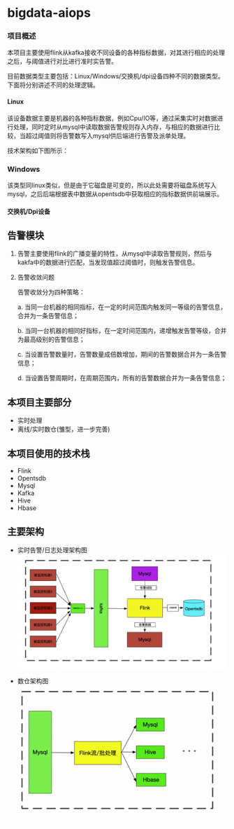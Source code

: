 # bigdata-aiops

### 项目概述

​		本项目主要使用flink从kafka接收不同设备的各种指标数据，对其进行相应的处理之后，与阈值进行对比进行准时实告警。

​		目前数据类型主要包括：Linux/Windows/交换机/dpi设备四种不同的数据类型。下面将分别讲述不同的处理逻辑。

#### Linux

​		该设备数据主要是机器的各种指标数据，例如Cpu/IO等，通过采集实时对数据进行处理，同时定时从mysql中读取数据告警规则存入内存，与相应的数据进行比较，当超过阈值则将告警数写入mysql供后端进行告警及派单处理。

技术架构如下图所示：

[](./image/实时告警处理架构图.png)

### Windows

​		该类型同linux类似，但是由于它磁盘是可变的，所以此处需要将磁盘系统写入mysql，之后后端根据表中数据从opentsdb中获取相应的指标数据供前端展示。

#### 交换机/Dpi设备

## 告警模块
1. 告警主要使用flink的广播变量的特性，从mysql中读取告警规则，然后与kakfa中的数据进行匹配，当发现值超过阈值时，则触发告警信息。
2. 告警收敛问题

    告警收敛分为四种策略：
    
    a. 当同一台机器的相同指标，在一定的时间范围内触发同一等级的告警信息，合并为一条告警信息；
    
    b. 当同一台机器的相同好指标，在一定时间范围内，递增触发告警等级，合并为最高级别的告警信息；
    
    c. 当设置告警数量时，告警数量成倍数增加，期间的告警数据合并为一条告警信息；
    
    d. 当设置告警周期时，在周期范围内，所有的告警数据合并为一条告警信息；

## 本项目主要部分

- 实时处理
- 离线/实时数仓(雏型，进一步完善)

## 本项目使用的技术栈

- Flink
- Opentsdb
- Mysql
- Kafka
- Hive
- Hbase

## 主要架构

- 实时告警/日志处理架构图
  ![实时架构图](./image/实时告警处理架构图.png)


- 数仓架构图
  ![数仓架构](./image/数仓架构.png)



